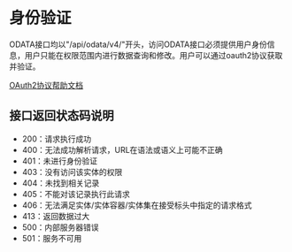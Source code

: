 身份验证
===

ODATA接口均以"/api/odata/v4/"开头，访问ODATA接口必须提供用户身份信息，用户只能在权限范围内进行数据查询和修改。用户可以通过oauth2协议获取并验证。


[OAuth2协议帮助文档](../api/oauth2.md)


## 接口返回状态码说明
- 200：请求执行成功
- 400：无法成功解析请求，URL在语法或语义上可能不正确
- 401：未进行身份验证
- 403：没有访问该实体的权限
- 404：未找到相关记录
- 405：不能对该记录执行此请求
- 406：无法满足实体/实体容器/实体集在接受标头中指定的请求格式
- 413：返回数据过大
- 500：内部服务器错误
- 501：服务不可用